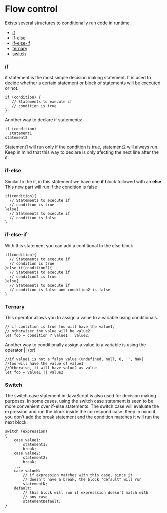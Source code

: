 # Flow control

Exists several structures to conditionally run code in runtime.

- [if](#if)
- [if-else](#if-else)
- [if-else-if](#if-else-if)
- [ternary](#Ternary)
- [switch](#switch)

### if

if statement is the most simple decision making statement. It is used to decide whether a certain statement or block of statements will be executed or not.

```
if (condition) {
   // Statements to execute if
   // condition is true
}
```

Another way to declare if statements:

```
if (condition)
  statement1
statement2
```

Statement1 will run only if the condition is true, statement2 will always run. Keep in mind that this way to declare is only afecting the next line after the if.

### if-else

Similar to the if, in this statement we have one **if** block followed with an **else**. This new part will run if the condition is false

```
if(condition){
  // Statements to execute if
  // condition is true
}else{
  // Statements to execute if
  // condition is false
}
```

### if-else-if

With this statement you can add a contitional to the else block

```
if(condition){
  // Statements to execute if
  // condition is true
}else if(condition2){
  // Statements to execute if
  // condition2 is true
}else{
  // Statements to execute if
  // condition is false and condition2 is false
}
```

### Ternary

This operator allows you to assign a value to a variable using conditionals.

```
// if contition is true foo will have the value1,
// otherwiser the value will be value2
let foo = condition ? value1 : value2;
```

Another way to conditionally assign a value to a variable is using the operator || (or)

```
//if value1 is not a falsy value (undefined, null, 0, '', NaN)
//foo will have the value of value1
//Otherwise, it will have value2 as value
let foo = value1 || value2
```

### Switch

The switch case statement in JavaScript is also used for decision making purposes. In some cases, using the switch case statement is seen to be more convenient over if-else statements. The switch case will evaluate the expression and run the block inside the correspond case. Keep in mind if you don't add the break statement and the condition matches it will run the next block.

```
switch (expression)
{
    case value1:
        statement1;
        break;
    case value2:
        statement2;
        break;
    ...
    case valueN:
        // if expression matches with this case, since it
        // doesn't have a break, the block "default" will run
        statementN;
    default:
        // this block will run if expresssion doesn't match with
        // any case
        statementDefault;
}
```

